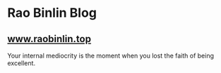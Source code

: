 # Rao Binlin Blog
## www.raobinlin.top
Your internal mediocrity is the moment when you lost the faith of being excellent.
